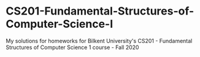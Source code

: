 # CS201-Fundamental-Structures-of-Computer-Science-I
My solutions for homeworks for Bilkent University's CS201 - Fundamental Structures of Computer Science 1 course - Fall 2020
